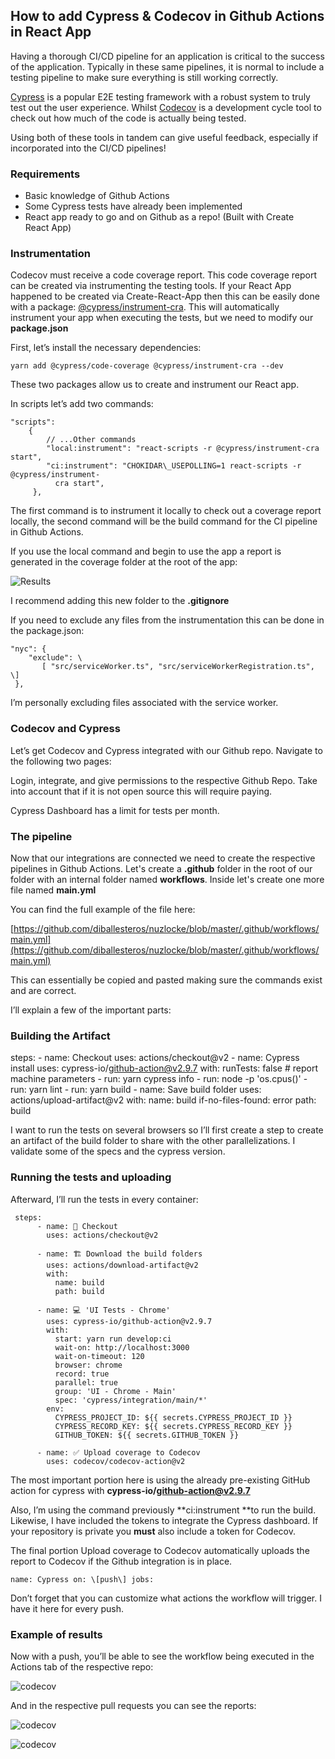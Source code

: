 ## How to add Cypress & Codecov in Github Actions in React App

Having a thorough CI/CD pipeline for an application is critical to the success of the application. Typically in these same pipelines, it is normal to include a testing pipeline to make sure everything is still working correctly.

[Cypress](https://www.cypress.io/) is a popular E2E testing framework with a robust system to truly test out the user experience. Whilst [Codecov](https://about.codecov.io/) is a development cycle tool to check out how much of the code is actually being tested.

Using both of these tools in tandem can give useful feedback, especially if incorporated into the CI/CD pipelines!

### Requirements

-   Basic knowledge of Github Actions
-   Some Cypress tests have already been implemented
-   React app ready to go and on Github as a repo! (Built with Create React App)

### Instrumentation

Codecov must receive a code coverage report. This code coverage report can be created via instrumenting the testing tools. If your React App happened to be created via Create-React-App then this can be easily done with a package: [@cypress/instrument-cra](https://www.npmjs.com/package/@cypress/instrument-cra). This will automatically instrument your app when executing the tests, but we need to modify our **package.json**

First, let’s install the necessary dependencies:

```
yarn add @cypress/code-coverage @cypress/instrument-cra --dev
```

These two packages allow us to create and instrument our React app.

In scripts let’s add two commands:

```
"scripts":
    {
        // ...Other commands
        "local:instrument": "react-scripts -r @cypress/instrument-cra start",
        "ci:instrument": "CHOKIDAR\_USEPOLLING=1 react-scripts -r @cypress/instrument-
          cra start",
     },
```

The first command is to instrument it locally to check out a coverage report locally, the second command will be the build command for the CI pipeline in Github Actions.

If you use the local command and begin to use the app a report is generated in the coverage folder at the root of the app:

![Results](https://cdn.hashnode.com/res/hashnode/image/upload/v1638468811165/SCsuy83xe2.png)

I recommend adding this new folder to the **.gitignore**

If you need to exclude any files from the instrumentation this can be done in the package.json:

```
"nyc": {
    "exclude": \
       [ "src/serviceWorker.ts", "src/serviceWorkerRegistration.ts", \]
 },
```

I’m personally excluding files associated with the service worker.

### Codecov and Cypress

Let’s get Codecov and Cypress integrated with our Github repo. Navigate to the following two pages:

Login, integrate, and give permissions to the respective Github Repo. Take into account that if it is not open source this will require paying.

Cypress Dashboard has a limit for tests per month.

### The pipeline

Now that our integrations are connected we need to create the respective pipelines in Github Actions. Let's create a **.github** folder in the root of our folder with an internal folder named **workflows**. Inside let's create one more file named **main.yml**

You can find the full example of the file here:

[https://github.com/diballesteros/nuzlocke/blob/master/.github/workflows/main.yml](https://github.com/diballesteros/nuzlocke/blob/master/.github/workflows/main.yml)

This can essentially be copied and pasted making sure the commands exist and are correct.

I’ll explain a few of the important parts:

### Building the Artifact

steps: - name: Checkout uses: actions/checkout@v2 - name: Cypress install uses: cypress-io/github-action@v2.9.7 with: runTests: false # report machine parameters - run: yarn cypress info - run: node -p 'os.cpus()' - run: yarn lint - run: yarn build - name: Save build folder uses: actions/upload-artifact@v2 with: name: build if-no-files-found: error path: build

I want to run the tests on several browsers so I’ll first create a step to create an artifact of the build folder to share with the other parallelizations. I validate some of the specs and the cypress version.

### Running the tests and uploading

Afterward, I’ll run the tests in every container:

```
 steps:
      - name: 🛫 Checkout
        uses: actions/checkout@v2

      - name: 🏗 Download the build folders
        uses: actions/download-artifact@v2
        with:
          name: build
          path: build

      - name: 💻 'UI Tests - Chrome'
        uses: cypress-io/github-action@v2.9.7
        with:
          start: yarn run develop:ci
          wait-on: http://localhost:3000
          wait-on-timeout: 120
          browser: chrome
          record: true
          parallel: true
          group: 'UI - Chrome - Main'
          spec: 'cypress/integration/main/*'
        env:
          CYPRESS_PROJECT_ID: ${{ secrets.CYPRESS_PROJECT_ID }}
          CYPRESS_RECORD_KEY: ${{ secrets.CYPRESS_RECORD_KEY }}
          GITHUB_TOKEN: ${{ secrets.GITHUB_TOKEN }}

      - name: ✅ Upload coverage to Codecov
        uses: codecov/codecov-action@v2
```

The most important portion here is using the already pre-existing GitHub action for cypress with **cypress-io/github-action@v2.9.7**

Also, I’m using the command previously **ci:instrument **to run the build. Likewise, I have included the tokens to integrate the Cypress dashboard. If your repository is private you **must** also include a token for Codecov.

The final portion Upload coverage to Codecov automatically uploads the report to Codecov if the Github integration is in place.

```
name: Cypress on: \[push\] jobs:
```

Don’t forget that you can customize what actions the workflow will trigger. I have it here for every push.

### Example of results

Now with a push, you’ll be able to see the workflow being executed in the Actions tab of the respective repo:

![codecov](https://cdn.hashnode.com/res/hashnode/image/upload/v1638468814578/mopJg0qnF.png)

And in the respective pull requests you can see the reports:

![codecov](https://cdn.hashnode.com/res/hashnode/image/upload/v1638468817497/KfzDlX8xX.png)

![codecov](https://cdn.hashnode.com/res/hashnode/image/upload/v1638468820541/J_3lePcyd.png)
